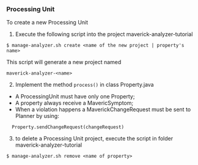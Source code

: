### Processing Unit

To create a new Processing Unit

1. Execute the following script into the project maverick-analyzer-tutorial

~~~
$ manage-analyzer.sh create <name of the new project | property's name>
~~~

This script will generate a new project named

~~~
maverick-analyzer-<name>
~~~ 

2. Implement the method `process()` in class <Name>Property.java 
  * A ProcessingUnit must have only one Property;
  * A property always receive a MavericSymptom;
  * When a violation happens a MaverickChangeRequest must be sent to Planner by using:
  ~~~
  	Property.sendChangeRequest(changeRequest)
  ~~~
    
3. to delete a Processing Unit project, execute the script in folder maverick-analyzer-tutorial

~~~
$ manage-analyzer.sh remove <name of property>
~~~

